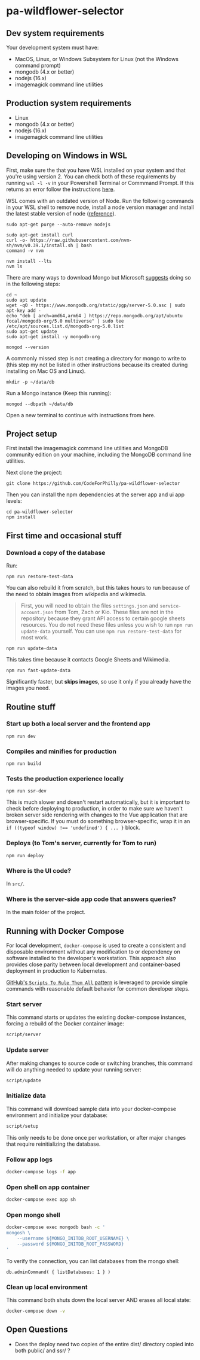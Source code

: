 # pa-wildflower-selector

## Dev system requirements

Your development system must have:

* MacOS, Linux, or Windows Subsystem for Linux (not the Windows command prompt)
* mongodb (4.x or better)
* nodejs (16.x)
* imagemagick command line utilities

## Production system requirements

* Linux
* mongodb (4.x or better)
* nodejs (16.x)
* imagemagick command line utilities

## Developing on Windows in WSL 

First, make sure the that you have WSL installed on your system and that you're using version 2. 
You can check both of these requirements by running ```wsl -l -v``` in your Powershell Terminal or Commmand Prompt. 
If this returns an error follow the instructions [here](https://docs.microsoft.com/en-us/windows/wsl/install). 

WSL comes with an outdated version of Node. Run the following commands in your WSL shell to remove node, install a node version manager and install 
the latest stable version of node ([reference](https://docs.microsoft.com/en-us/windows/dev-environment/javascript/nodejs-on-wsl)). 

```
sudo apt-get purge --auto-remove nodejs

sudo apt-get install curl
curl -o- https://raw.githubusercontent.com/nvm-sh/nvm/v0.39.1/install.sh | bash
command -v nvm

nvm install --lts
nvm ls
```

There are many ways to download Mongo but Microsoft [suggests](https://docs.microsoft.com/en-us/windows/wsl/tutorials/wsl-database) doing so in the following steps: 

```
cd ~
sudo apt update
wget -qO - https://www.mongodb.org/static/pgp/server-5.0.asc | sudo apt-key add -
echo "deb [ arch=amd64,arm64 ] https://repo.mongodb.org/apt/ubuntu focal/mongodb-org/5.0 multiverse" | sudo tee /etc/apt/sources.list.d/mongodb-org-5.0.list
sudo apt-get update
sudo apt-get install -y mongodb-org

mongod --version
```

A commonly missed step is not creating a directory for mongo to write to (this step my not be listed in other instructions because its created during installing on Mac OS and Linux). 

```
mkdir -p ~/data/db
```

Run a Mongo instance (Keep this running): 

```
mongod --dbpath ~/data/db
```

Open a new terminal to continue with instructions from here. 

## Project setup

First install the imagemagick command line utilities and MongoDB community edition on your machine, including the MongoDB command line utilities.

Next clone the project:

```
git clone https://github.com/CodeForPhilly/pa-wildflower-selector
```

Then you can install the npm dependencies at the server app and ui app levels:

```
cd pa-wildflower-selector
npm install
```

## First time and occasional stuff

### Download a copy of the database

Run:

```
npm run restore-test-data
```

You can also rebuild it from scratch, but this takes hours to run because of the need to obtain images from wikipedia and wikimedia.

> First, you will need to obtain the files `settings.json` and `service-account.json` from Tom, Zach or Kio. These files are not in the repository because they grant API access to certain google sheets resources. You do not need these files unless you wish to run `npm run update-data` yourself. You can use `npm run restore-test-data` for most work.

```
npm run update-data
```

This takes time because it contacts Google Sheets and Wikimedia.

```
npm run fast-update-data
```

Significantly faster, but **skips images**, so use it only if you already have the images you need.

## Routine stuff

### Start up both a local server and the frontend app
```
npm run dev
```

### Compiles and minifies for production
```
npm run build
```

### Tests the production experience locally
```
npm run ssr-dev
```

This is much slower and doesn't restart automatically, but it is important to check before deploying to production, in order to make sure we haven't broken server side rendering with changes to the Vue application that are browser-specific. If you must do something browser-specific, wrap it in an `if ((typeof window) !== 'undefined') { ... }` block.

### Deploys (to Tom's server, currently for Tom to run)
```
npm run deploy
```

### Where is the UI code?

In `src/`.

### Where is the server-side app code that answers queries?

In the main folder of the project.

## Running with Docker Compose

For local development, `docker-compose` is used to create a consistent and disposable environment without any modification to or dependency on software installed to the developer's workstation. This approach also provides close parity between local development and container-based deployment in production to Kubernetes.

[GitHub's  `Scripts To Rule Them All` pattern](https://github.com/github/scripts-to-rule-them-all) is leveraged to provide simple commands with reasonable default behavior for common developer steps.

### Start server

This command starts or updates the existing docker-compose instances, forcing a rebuild of the Docker container image:

```bash
script/server
```

### Update server

After making changes to source code or switching branches, this command will do anything needed to update your running server:

```bash
script/update
```

### Initialize data

This command will download sample data into your docker-compose environment and initialize your database:

```bash
script/setup
```

This only needs to be done once per workstation, or after major changes that require reinitializing the database.

### Follow app logs

```bash
docker-compose logs -f app
```

### Open shell on app container

```bash
docker-compose exec app sh
```

### Open mongo shell

```bash
docker-compose exec mongodb bash -c '
mongosh \
    --username ${MONGO_INITDB_ROOT_USERNAME} \
    --password ${MONGO_INITDB_ROOT_PASSWORD}
'
```

To verify the connection, you can list databases from the mongo shell:

```mongosh
db.adminCommand( { listDatabases: 1 } )
```

### Clean up local environment

This command both shuts down the local server AND erases all local state:

```bash
docker-compose down -v
```

## Open Questions

- Does the deploy need two copies of the entire dist/ directory copied into both public/ and ssr/ ?
